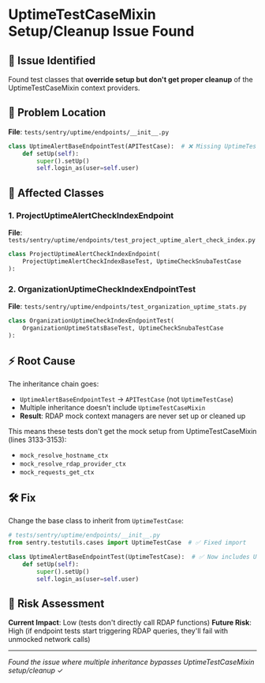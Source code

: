 # UptimeTestCaseMixin Setup/Cleanup Issue Found

## 🎯 Issue Identified

Found test classes that **override setup but don't get proper cleanup** of the UptimeTestCaseMixin context providers.

## 📍 Problem Location

**File**: `tests/sentry/uptime/endpoints/__init__.py`

```python
class UptimeAlertBaseEndpointTest(APITestCase):  # ❌ Missing UptimeTestCaseMixin
    def setUp(self):
        super().setUp()
        self.login_as(user=self.user)
```

## 🔗 Affected Classes

### 1. ProjectUptimeAlertCheckIndexEndpoint
**File**: `tests/sentry/uptime/endpoints/test_project_uptime_alert_check_index.py`
```python
class ProjectUptimeAlertCheckIndexEndpoint(
    ProjectUptimeAlertCheckIndexBaseTest, UptimeCheckSnubaTestCase
):
```

### 2. OrganizationUptimeCheckIndexEndpointTest  
**File**: `tests/sentry/uptime/endpoints/test_organization_uptime_stats.py`
```python
class OrganizationUptimeCheckIndexEndpointTest(
    OrganizationUptimeStatsBaseTest, UptimeCheckSnubaTestCase
):
```

## ⚡ Root Cause

The inheritance chain goes:
- `UptimeAlertBaseEndpointTest` → `APITestCase` (not `UptimeTestCase`)
- Multiple inheritance doesn't include `UptimeTestCaseMixin`
- **Result**: RDAP mock context managers are never set up or cleaned up

This means these tests don't get the mock setup from UptimeTestCaseMixin (lines 3133-3153):
- `mock_resolve_hostname_ctx`
- `mock_resolve_rdap_provider_ctx` 
- `mock_requests_get_ctx`

## 🛠️ Fix

Change the base class to inherit from `UptimeTestCase`:

```python
# tests/sentry/uptime/endpoints/__init__.py
from sentry.testutils.cases import UptimeTestCase  # ✅ Fixed import

class UptimeAlertBaseEndpointTest(UptimeTestCase):  # ✅ Now includes UptimeTestCaseMixin
    def setUp(self):
        super().setUp()
        self.login_as(user=self.user)
```

## 🧪 Risk Assessment

**Current Impact**: Low (tests don't directly call RDAP functions)
**Future Risk**: High (if endpoint tests start triggering RDAP queries, they'll fail with unmocked network calls)

---
*Found the issue where multiple inheritance bypasses UptimeTestCaseMixin setup/cleanup* ✓
